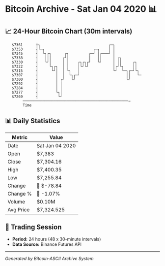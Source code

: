 # Bitcoin Archive - Sat Jan 04 2020 📊

## 📈 24-Hour Bitcoin Chart (30m intervals)

```
   $7361      ┼┐                               ┌─┐             
   $7353      ┤└─┐                      ┌─┐    │ │             
   $7345      ┤  └┐┌┐      ┌┐         ┌─┘ │┌───┘ │             
   $7338      ┤   │││     ┌┘│         │   ││     │ ┌┐          
   $7330      ┤   └┘│     │ │    ┌┐┌┐┌┘   └┘     │ ││     ┌┐   
   $7322      ┤     └┐┌┐  │ │    │└┘└┘           │┌┘└┐    ││   
   $7315      ┤      └┘│  │ └┐   │               └┘  └─┐┌─┘└┐  
   $7307      ┤        │  │  └┐┌─┘                     ││   └─ 
   $7300      ┤        │ ┌┘   └┘                       └┘      
   $7292      ┤        │ │                                     
   $7284      ┤        │ │                                     
   $7277      ┤        └┐│                                     
   $7269      ┤         └┘                                     
        ────────────────────────────────────────────────→
        Time
```

## 📊 Daily Statistics

| Metric | Value |
|--------|-------|
| Date | Sat Jan 04 2020 |
| Open | $7,383 |
| Close | $7,304.16 |
| High | $7,400.35 |
| Low | $7,255.84 |
| Change | 🔴 $-78.84 |
| Change % | 🔴 -1.07% |
| Volume | $0.10M |
| Avg Price | $7,324.525 |

## 📅 Trading Session

- **Period:** 24 hours (48 x 30-minute intervals)
- **Data Source:** Binance Futures API

---
*Generated by Bitcoin-ASCII Archive System*
